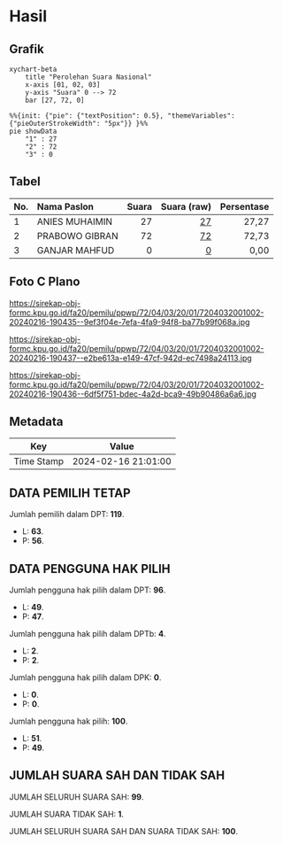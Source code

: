 # Hasil

## Grafik

```mermaid
xychart-beta
    title "Perolehan Suara Nasional"
    x-axis [01, 02, 03]
    y-axis "Suara" 0 --> 72
    bar [27, 72, 0]
```

```mermaid
%%{init: {"pie": {"textPosition": 0.5}, "themeVariables": {"pieOuterStrokeWidth": "5px"}} }%%
pie showData
    "1" : 27
    "2" : 72
    "3" : 0
```

## Tabel

| No. | Nama Paslon    | Suara | Suara (raw) | Persentase |
|:--- |:-------------- | -----:| -----------:| ----------:|
| 1   | ANIES MUHAIMIN | 27    | [27][p-1]   | 27,27      |
| 2   | PRABOWO GIBRAN | 72    | [72][p-2]   | 72,73      |
| 3   | GANJAR MAHFUD  | 0     | [0][p-3]    | 0,00       |


[p-1]: https://github.com/gigit-pemilu/pemilu-2024/blob/main/pilpres/hitung-suara/sub/72-sulawesi-tengah/sub/04-toli-toli/sub/03-dondo/sub/2001-luok-manipi/sub/002-tps/sub/paslon-1.txt
[p-2]: https://github.com/gigit-pemilu/pemilu-2024/blob/main/pilpres/hitung-suara/sub/72-sulawesi-tengah/sub/04-toli-toli/sub/03-dondo/sub/2001-luok-manipi/sub/002-tps/sub/paslon-2.txt
[p-3]: https://github.com/gigit-pemilu/pemilu-2024/blob/main/pilpres/hitung-suara/sub/72-sulawesi-tengah/sub/04-toli-toli/sub/03-dondo/sub/2001-luok-manipi/sub/002-tps/sub/paslon-3.txt

## Foto C Plano

https://sirekap-obj-formc.kpu.go.id/fa20/pemilu/ppwp/72/04/03/20/01/7204032001002-20240216-190435--9ef3f04e-7efa-4fa9-94f8-ba77b99f068a.jpg

https://sirekap-obj-formc.kpu.go.id/fa20/pemilu/ppwp/72/04/03/20/01/7204032001002-20240216-190437--e2be613a-e149-47cf-942d-ec7498a24113.jpg

https://sirekap-obj-formc.kpu.go.id/fa20/pemilu/ppwp/72/04/03/20/01/7204032001002-20240216-190436--6df5f751-bdec-4a2d-bca9-49b90486a6a6.jpg


## Metadata

| Key        | Value               |
| ---------- | ------------------- |
| Time Stamp | 2024-02-16 21:01:00 |


## DATA PEMILIH TETAP

Jumlah pemilih dalam DPT: **119**.
 * L: **63**.
 * P: **56**.

## DATA PENGGUNA HAK PILIH

Jumlah pengguna hak pilih dalam DPT: **96**.
 * L: **49**.
 * P: **47**.

Jumlah pengguna hak pilih dalam DPTb: **4**.
 * L: **2**.
 * P: **2**.

Jumlah pengguna hak pilih dalam DPK: **0**.
 * L: **0**.
 * P: **0**.

Jumlah pengguna hak pilih: **100**.
 * L: **51**.
 * P: **49**.

## JUMLAH SUARA SAH DAN TIDAK SAH

JUMLAH SELURUH SUARA SAH: **99**.

JUMLAH SUARA TIDAK SAH: **1**.

JUMLAH SELURUH SUARA SAH DAN SUARA TIDAK SAH: **100**.


